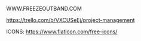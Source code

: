 WWW.FREEZEOUTBAND.COM

https://trello.com/b/VXCUSeEj/project-management

ICONS: https://www.flaticon.com/free-icons/


